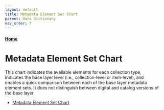 ```yaml
---
layout: default
title: Metadata Element Set Chart
parent: Data Dictionary
nav_order: 7
---
```


#### [Home](http://cadatpitt.github.io)

# Metadata Element Set Chart

This chart indicates the available elements for each collection type, indicates the base layer level (i.e., collection-level or item-level), and enables a quick comparison between each of the base layer metadata element sets. It does not distinguish between digital and catalog versions of the base layer.

* [Metadata Element Set Chart](https://docs.google.com/spreadsheets/d/16ZWEPWQ78m4QxcwMkg_6XuNT-AiJJ-ww42nc0pzxZrM/edit?pli=1#gid=650321697)
